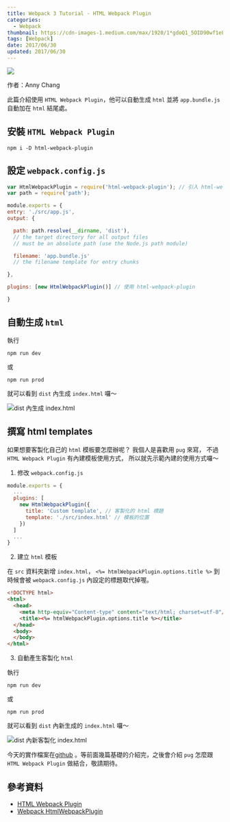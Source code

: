 ```yaml
---
title: Webpack 3 Tutorial - HTML Webpack Plugin
categories:
  - Webpack
thumbnail: https://cdn-images-1.medium.com/max/1920/1*gdoQ1_5OID90wf1eLTFvWw.png
tags: [Webpack]
date: 2017/06/30
updated: 2017/06/30
---
```


![](https://cdn-images-1.medium.com/max/1920/1*gdoQ1_5OID90wf1eLTFvWw.png)

作者：Anny Chang

此篇介紹使用 `HTML Webpack Plugin`，他可以自動生成 `html` 並將 `app.bundle.js` 自動加在 `html` 結尾處。
<!--more-->

## 安裝 `HTML Webpack Plugin`

```npm
npm i -D html-webpack-plugin
```

## 設定 `webpack.config.js`

```js
var HtmlWebpackPlugin = require('html-webpack-plugin'); // 引入 html-webpack-plugin
var path = require('path');

module.exports = {
entry: './src/app.js',
output: {

  path: path.resolve(__dirname, 'dist'),
  // the target directory for all output files
  // must be an absolute path (use the Node.js path module)

  filename: 'app.bundle.js'
  // the filename template for entry chunks

},

plugins: [new HtmlWebpackPlugin()] // 使用 html-webpack-plugin

}
```

## 自動生成 `html`

執行

```npm
npm run dev
```

或

```npm
npm run prod
```

就可以看到 `dist` 內生成 `index.html` 囉～

![dist 內生成 index.html](http://i965.photobucket.com/albums/ae138/anny09117011/Blog/2017-06-30_1615.png "dist/index.html")

## 撰寫 html templates

如果想要客製化自己的 `html` 模板要怎麼辦呢？
我個人是喜歡用 `pug` 來寫，
不過 `HTML Webpack Plugin` 有內建模板使用方式，
所以就先示範內建的使用方式囉～

1. 修改 `webpack.config.js`

```js
module.exports = {
  ...
  plugins: [
    new HtmlWebpackPlugin({
      title: 'Custom template', // 客製化的 html 標題
      template: './src/index.html' // 模板的位置
    })
  ]
  ...
}
```

2. 建立 `html` 模板

在 `src` 資料夾新增 `index.html`，
`<%= htmlWebpackPlugin.options.title %>` 到時候會被 `webpack.config.js` 內設定的標題取代掉喔。

```html
<!DOCTYPE html>
<html>
  <head>
    <meta http-equiv="Content-type" content="text/html; charset=utf-8"/>
    <title><%= htmlWebpackPlugin.options.title %></title>
  </head>
  <body>
  </body>
</html>
```

3. 自動產生客製化 `html`

執行

```npm
npm run dev
```

或

```npm
npm run prod
```

就可以看到 `dist` 內新生成的 `index.html` 囉～

![dist 內新客製化 index.html](http://i965.photobucket.com/albums/ae138/anny09117011/Blog/2017-06-30_1655.png "dist/index.html")

今天的實作檔案在[github](https://github.com/Annilla/webpack_practice/tree/v1.1.0) 。等前面幾篇基礎的介紹完，之後會介紹 `pug` 怎麼跟 `HTML Webpack Plugin` 做結合，敬請期待。

## 參考資料

* [HTML Webpack Plugin](https://github.com/jantimon/html-webpack-plugin)
* [Webpack HtmlWebpackPlugin](https://webpack.js.org/plugins/html-webpack-plugin/)

